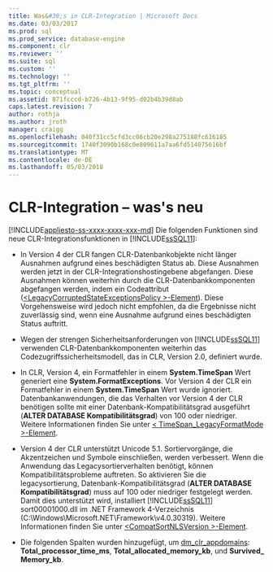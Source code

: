 ```yaml
---
title: Was&#39;s in CLR-Integration | Microsoft Docs
ms.date: 03/03/2017
ms.prod: sql
ms.prod_service: database-engine
ms.component: clr
ms.reviewer: ''
ms.suite: sql
ms.custom: ''
ms.technology: ''
ms.tgt_pltfrm: ''
ms.topic: conceptual
ms.assetid: 871fcccd-b726-4b13-9f95-d02b4b39d8ab
caps.latest.revision: 7
author: rothja
ms.author: jroth
manager: craigg
ms.openlocfilehash: 040f31cc5cfd3cc06cb20e298a275188fc616185
ms.sourcegitcommit: 1740f3090b168c0e809611a7aa6fd514075616bf
ms.translationtype: MT
ms.contentlocale: de-DE
ms.lasthandoff: 05/03/2018
---
```

# <a name="clr-integration---what39s-new"></a>CLR-Integration – was&#39;s neu
[!INCLUDE[appliesto-ss-xxxx-xxxx-xxx-md](../../includes/appliesto-ss-xxxx-xxxx-xxx-md.md)]
  Die folgenden Funktionen sind neue CLR-Integrationsfunktionen in [!INCLUDE[ssSQL11](../../includes/sssql11-md.md)]:  
  
-   In Version 4 der CLR fangen CLR-Datenbankobjekte nicht länger Ausnahmen aufgrund eines beschädigten Status ab. Diese Ausnahmen werden jetzt in der CLR-Integrationshostingebene abgefangen. Diese Ausnahmen können weiterhin durch die CLR-Datenbankkomponenten abgefangen werden, indem ein Codeattribut ([\<LegacyCorruptedStateExceptionsPolicy >-Element](http://go.microsoft.com/fwlink/?LinkId=204954)). Diese Vorgehensweise wird jedoch nicht empfohlen, da die Ergebnisse nicht zuverlässig sind, wenn eine Ausnahme aufgrund eines beschädigten Status auftritt.  
  
-   Wegen der strengen Sicherheitsanforderungen von [!INCLUDE[ssSQL11](../../includes/sssql11-md.md)] verwenden CLR-Datenbankkomponenten weiterhin das Codezugriffssicherheitsmodell, das in CLR, Version 2.0, definiert wurde.  
  
-   In CLR, Version 4, ein Formatfehler in einem **System.TimeSpan** Wert generiert eine **System.FormatExceptions**. Vor Version 4 der CLR ein Formatfehler in einem **System.TimeSpan** Wert wurde ignoriert. Datenbankanwendungen, die das Verhalten vor Version 4 der CLR benötigen sollte mit einer Datenbank-Kompatibilitätsgrad ausgeführt (**ALTER DATABASE Kompatibilitätsgrad**) von 100 oder niedriger. Weitere Informationen finden Sie unter [< TimeSpan_LegacyFormatMode >-Element](http://go.microsoft.com/fwlink/?LinkId=205109).  
  
-   Version 4 der CLR unterstützt Unicode 5.1. Sortiervorgänge, die Akzentzeichen und Symbole einschließen, werden verbessert. Wenn die Anwendung das Legacysortierverhalten benötigt, können Kompatibilitätsprobleme auftreten. So aktivieren Sie die legacysortierung, Datenbank-Kompatibilitätsgrad (**ALTER DATABASE Kompatibilitätsgrad**) muss auf 100 oder niedriger festgelegt werden. Damit dies unterstützt wird, installiert [!INCLUDE[ssSQL11](../../includes/sssql11-md.md)] sort00001000.dll im .NET Framework 4-Verzeichnis (C:\Windows\Microsoft.NET\Framework\v4.0.30319). Weitere Informationen finden Sie unter [ \<CompatSortNLSVersion >-Element](http://go.microsoft.com/fwlink/?LinkId=205110).  
  
-   Die folgenden Spalten wurden hinzugefügt, um [dm_clr_appdomains](../../relational-databases/system-dynamic-management-views/sys-dm-clr-appdomains-transact-sql.md): **Total_processor_time_ms**, **Total_allocated_memory_kb**, und **Survived_ Memory_kb**.  
  
  
